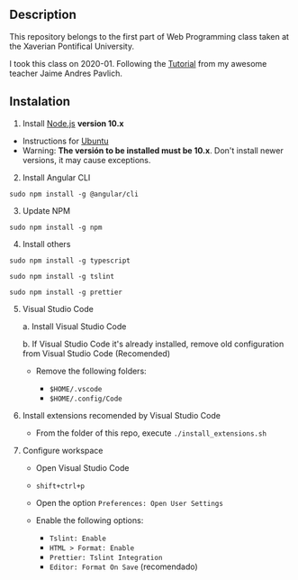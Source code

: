 ## Description

This repository belongs to the first part of Web Programming class taken at the Xaverian Pontifical University. 

I took this class on 2020-01. Following the [Tutorial](https://github.com/jpavlich/pw) from my awesome teacher Jaime Andres Pavlich.

## Instalation

1. Install [Node.js](https://github.com/nodesource/distributions/blob/master/README.md) **version 10.x**

- Instructions for [Ubuntu](https://github.com/nodesource/distributions/blob/master/README.md#debinstall)
- Warning: **The versión to be installed must be 10.x**. Don't install newer versions, it may cause exceptions.

2. Install Angular CLI

`sudo npm install -g @angular/cli`

3. Update NPM

`sudo npm install -g npm`

4. Install others

`sudo npm install -g typescript`

`sudo npm install -g tslint`

`sudo npm install -g prettier`

5. Visual Studio Code

   a. Install Visual Studio Code

   b. If Visual Studio Code it's already installed, remove old configuration from Visual Studio Code (Recomended)

   - Remove the following folders:

     - `$HOME/.vscode`
     - `$HOME/.config/Code`

6. Install extensions recomended by Visual Studio Code

   - From the folder of this repo, execute `./install_extensions.sh`

7. Configure workspace

   - Open Visual Studio Code
   - `shift+ctrl+p`
   - Open the option `Preferences: Open User Settings`
   - Enable the following options:

     - `Tslint: Enable`
     - `HTML > Format: Enable`
     - `Prettier: Tslint Integration`
     - `Editor: Format On Save` (recomendado)
